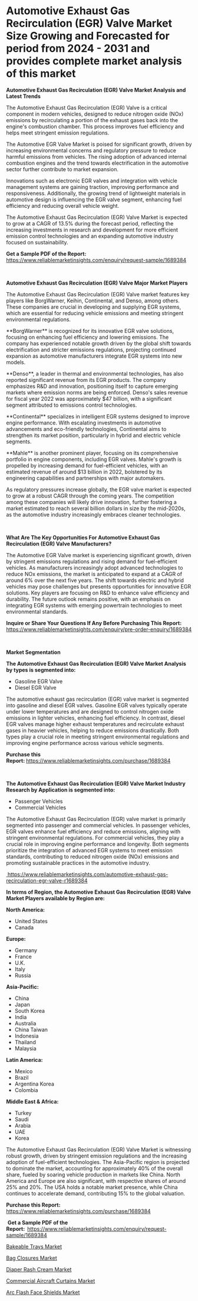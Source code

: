 <p><h1>Automotive Exhaust Gas Recirculation (EGR) Valve Market Size Growing and Forecasted for period from 2024 - 2031 and provides complete market analysis of this market</h1></p><p><strong>Automotive Exhaust Gas Recirculation (EGR) Valve Market Analysis and Latest Trends</strong></p>
<p><p>The Automotive Exhaust Gas Recirculation (EGR) Valve is a critical component in modern vehicles, designed to reduce nitrogen oxide (NOx) emissions by recirculating a portion of the exhaust gases back into the engine's combustion chamber. This process improves fuel efficiency and helps meet stringent emission regulations. </p><p>The Automotive EGR Valve Market is poised for significant growth, driven by increasing environmental concerns and regulatory pressure to reduce harmful emissions from vehicles. The rising adoption of advanced internal combustion engines and the trend towards electrification in the automotive sector further contribute to market expansion. </p><p>Innovations such as electronic EGR valves and integration with vehicle management systems are gaining traction, improving performance and responsiveness. Additionally, the growing trend of lightweight materials in automotive design is influencing the EGR valve segment, enhancing fuel efficiency and reducing overall vehicle weight. </p><p>The Automotive Exhaust Gas Recirculation (EGR) Valve Market is expected to grow at a CAGR of 13.5% during the forecast period, reflecting the increasing investments in research and development for more efficient emission control technologies and an expanding automotive industry focused on sustainability.</p></p>
<p><strong>Get a Sample PDF of the Report:&nbsp;</strong> <a href="https://www.reliablemarketinsights.com/enquiry/request-sample/1689384?utm_campaign=1739&utm_medium=2&utm_source=Github&utm_content=ia&utm_term=17102024&utm_id=automotive-exhaust-gas-recirculation-egr-valve">https://www.reliablemarketinsights.com/enquiry/request-sample/1689384</a></p>
<p>&nbsp;</p>
<p><strong>Automotive Exhaust Gas Recirculation (EGR) Valve Major Market Players</strong></p>
<p><p>The Automotive Exhaust Gas Recirculation (EGR) Valve market features key players like BorgWarner, Keihin, Continental, and Denso, among others. These companies are crucial in developing and supplying EGR systems, which are essential for reducing vehicle emissions and meeting stringent environmental regulations.</p><p>**BorgWarner** is recognized for its innovative EGR valve solutions, focusing on enhancing fuel efficiency and lowering emissions. The company has experienced notable growth driven by the global shift towards electrification and stricter emissions regulations, projecting continued expansion as automotive manufacturers integrate EGR systems into new models.</p><p>**Denso**, a leader in thermal and environmental technologies, has also reported significant revenue from its EGR products. The company emphasizes R&D and innovation, positioning itself to capture emerging markets where emission norms are being enforced. Denso's sales revenue for fiscal year 2022 was approximately $47 billion, with a significant segment attributed to emissions control technologies.</p><p>**Continental** specializes in intelligent EGR systems designed to improve engine performance. With escalating investments in automotive advancements and eco-friendly technologies, Continental aims to strengthen its market position, particularly in hybrid and electric vehicle segments.</p><p>**Mahle** is another prominent player, focusing on its comprehensive portfolio in engine components, including EGR valves. Mahle's growth is propelled by increasing demand for fuel-efficient vehicles, with an estimated revenue of around $13 billion in 2022, bolstered by its engineering capabilities and partnerships with major automakers.</p><p>As regulatory pressures increase globally, the EGR valve market is expected to grow at a robust CAGR through the coming years. The competition among these companies will likely drive innovation, further fostering a market estimated to reach several billion dollars in size by the mid-2020s, as the automotive industry increasingly embraces cleaner technologies.</p></p>
<p>&nbsp;</p>
<p><strong>What Are The Key Opportunities For Automotive Exhaust Gas Recirculation (EGR) Valve Manufacturers?</strong></p>
<p><p>The Automotive EGR Valve market is experiencing significant growth, driven by stringent emissions regulations and rising demand for fuel-efficient vehicles. As manufacturers increasingly adopt advanced technologies to reduce NOx emissions, the market is anticipated to expand at a CAGR of around 6% over the next five years. The shift towards electric and hybrid vehicles may pose challenges but presents opportunities for innovative EGR solutions. Key players are focusing on R&D to enhance valve efficiency and durability. The future outlook remains positive, with an emphasis on integrating EGR systems with emerging powertrain technologies to meet environmental standards.</p></p>
<p><strong>Inquire or Share Your Questions If Any Before Purchasing This Report:</strong> <a href="https://www.reliablemarketinsights.com/enquiry/pre-order-enquiry/1689384?utm_campaign=1739&utm_medium=2&utm_source=Github&utm_content=ia&utm_term=17102024&utm_id=automotive-exhaust-gas-recirculation-egr-valve">https://www.reliablemarketinsights.com/enquiry/pre-order-enquiry/1689384</a></p>
<p>&nbsp;</p>
<p><strong>Market Segmentation</strong></p>
<p><strong>The Automotive Exhaust Gas Recirculation (EGR) Valve Market Analysis by types is segmented into:</strong></p>
<p><ul><li>Gasoline EGR Valve</li><li>Diesel EGR Valve</li></ul></p>
<p><p>The automotive exhaust gas recirculation (EGR) valve market is segmented into gasoline and diesel EGR valves. Gasoline EGR valves typically operate under lower temperatures and are designed to control nitrogen oxide emissions in lighter vehicles, enhancing fuel efficiency. In contrast, diesel EGR valves manage higher exhaust temperatures and recirculate exhaust gases in heavier vehicles, helping to reduce emissions drastically. Both types play a crucial role in meeting stringent environmental regulations and improving engine performance across various vehicle segments.</p></p>
<p><strong>Purchase this Report:&nbsp;</strong><a href="https://www.reliablemarketinsights.com/purchase/1689384?utm_campaign=1739&utm_medium=2&utm_source=Github&utm_content=ia&utm_term=17102024&utm_id=automotive-exhaust-gas-recirculation-egr-valve">https://www.reliablemarketinsights.com/purchase/1689384</a></p>
<p>&nbsp;</p>
<p><strong>The Automotive Exhaust Gas Recirculation (EGR) Valve Market Industry Research by Application is segmented into:</strong></p>
<p><ul><li>Passenger Vehicles</li><li>Commercial Vehicles</li></ul></p>
<p><p>The Automotive Exhaust Gas Recirculation (EGR) valve market is primarily segmented into passenger and commercial vehicles. In passenger vehicles, EGR valves enhance fuel efficiency and reduce emissions, aligning with stringent environmental regulations. For commercial vehicles, they play a crucial role in improving engine performance and longevity. Both segments prioritize the integration of advanced EGR systems to meet emission standards, contributing to reduced nitrogen oxide (NOx) emissions and promoting sustainable practices in the automotive industry.</p></p>
<p><a href="https://www.reliablemarketinsights.com/automotive-exhaust-gas-recirculation-egr-valve-r1689384?utm_campaign=1739&utm_medium=2&utm_source=Github&utm_content=ia&utm_term=17102024&utm_id=automotive-exhaust-gas-recirculation-egr-valve">&nbsp;https://www.reliablemarketinsights.com/automotive-exhaust-gas-recirculation-egr-valve-r1689384</a></p>
<p><strong>In terms of Region, the Automotive Exhaust Gas Recirculation (EGR) Valve Market Players available by Region are:</strong></p>
<p>
    <p> <strong> North America: </strong>
        <ul>
            <li>United States</li>
            <li>Canada</li>
        </ul>
        </p> 
    <p> <strong> Europe: </strong>
        <ul>
            <li>Germany</li>
            <li>France</li>
            <li>U.K.</li>
            <li>Italy</li>
            <li>Russia</li>
        </ul>
        </p> 
    <p> <strong> Asia-Pacific: </strong>
        <ul>
            <li>China</li>
            <li>Japan</li>
            <li>South Korea</li>
            <li>India</li>
            <li>Australia</li>
            <li>China Taiwan</li>
            <li>Indonesia</li>
            <li>Thailand</li>
            <li>Malaysia</li>
        </ul>
        </p> 
    <p> <strong> Latin America: </strong>
        <ul>
            <li>Mexico</li>
            <li>Brazil</li>
            <li>Argentina Korea</li>
            <li>Colombia</li>
        </ul>
        </p> 
    <p> <strong> Middle East & Africa: </strong>
        <ul>
            <li>Turkey</li>
            <li>Saudi</li>
            <li>Arabia</li>
            <li>UAE</li>
            <li>Korea</li>
        </ul>
    </p>
    </p>
<p><p>The Automotive Exhaust Gas Recirculation (EGR) Valve Market is witnessing robust growth, driven by stringent emission regulations and the increasing adoption of fuel-efficient technologies. The Asia-Pacific region is projected to dominate the market, accounting for approximately 40% of the overall share, fueled by soaring vehicle production in markets like China. North America and Europe are also significant, with respective shares of around 25% and 20%. The USA holds a notable market presence, while China continues to accelerate demand, contributing 15% to the global valuation.</p></p>
<p><strong>Purchase this Report: </strong><a href="https://www.reliablemarketinsights.com/purchase/1689384?utm_campaign=1739&utm_medium=2&utm_source=Github&utm_content=ia&utm_term=17102024&utm_id=automotive-exhaust-gas-recirculation-egr-valve">https://www.reliablemarketinsights.com/purchase/1689384</a></p>
<p>&nbsp;<strong>Get a Sample PDF of the Report:&nbsp;&nbsp;</strong><a href="https://www.reliablemarketinsights.com/enquiry/request-sample/1689384?utm_campaign=1739&utm_medium=2&utm_source=Github&utm_content=ia&utm_term=17102024&utm_id=automotive-exhaust-gas-recirculation-egr-valve">https://www.reliablemarketinsights.com/enquiry/request-sample/1689384</a></p>
<p><strong></strong></p>
<p><p><a href="https://www.linkedin.com/pulse/exploring-bakeable-trays-market-strategic-insights-growth-y3q4c?utm_campaign=1739&utm_medium=2&utm_source=Github&utm_content=ia&utm_term=17102024&utm_id=automotive-exhaust-gas-recirculation-egr-valve">Bakeable Trays Market</a></p><p><a href="https://www.linkedin.com/pulse/insights-bag-closures-market-size-which-expanding-101-otu2c?utm_campaign=1739&utm_medium=2&utm_source=Github&utm_content=ia&utm_term=17102024&utm_id=automotive-exhaust-gas-recirculation-egr-valve">Bag Closures Market</a></p><p><a href="https://www.linkedin.com/pulse/exploring-diaper-rash-cream-market-dynamics-revenue-analysis-growth-ydhxc?utm_campaign=1739&utm_medium=2&utm_source=Github&utm_content=ia&utm_term=17102024&utm_id=automotive-exhaust-gas-recirculation-egr-valve">Diaper Rash Cream Market</a></p><p><a href="https://www.linkedin.com/pulse/global-commercial-aircraft-curtains-67-cagr-forecast-2024-2031-xemec?utm_campaign=1739&utm_medium=2&utm_source=Github&utm_content=ia&utm_term=17102024&utm_id=automotive-exhaust-gas-recirculation-egr-valve">Commercial Aircraft Curtains Market</a></p><p><a href="https://www.linkedin.com/pulse/arc-flash-face-shields-market-size-growth-industry-analysis-rdx8e?utm_campaign=1739&utm_medium=2&utm_source=Github&utm_content=ia&utm_term=17102024&utm_id=automotive-exhaust-gas-recirculation-egr-valve">Arc Flash Face Shields Market</a></p></p>
